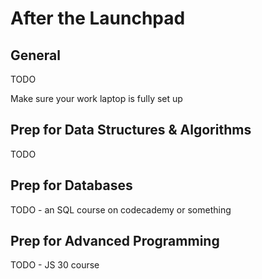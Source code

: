 # After the Launchpad

## General

TODO

Make sure your work laptop is fully set up

## Prep for Data Structures & Algorithms

TODO

## Prep for Databases

TODO - an SQL course on codecademy or something

## Prep for Advanced Programming

TODO - JS 30 course

